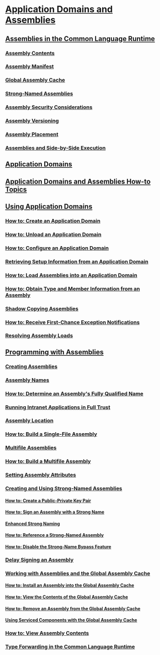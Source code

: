 # [Application Domains and Assemblies](index.md)
## [Assemblies in the Common Language Runtime](assemblies-in-the-common-language-runtime.md)
### [Assembly Contents](assembly-contents.md)
### [Assembly Manifest](assembly-manifest.md)
### [Global Assembly Cache](gac.md)
### [Strong-Named Assemblies](strong-named-assemblies.md)
### [Assembly Security Considerations](assembly-security-considerations.md)
### [Assembly Versioning](assembly-versioning.md)
### [Assembly Placement](assembly-placement.md)
### [Assemblies and Side-by-Side Execution](assemblies-and-side-by-side-execution.md)
## [Application Domains](application-domains.md)
## [Application Domains and Assemblies How-to Topics](application-domains-and-assemblies-how-to-topics.md)
## [Using Application Domains](use.md)
### [How to: Create an Application Domain](how-to-create-an-application-domain.md)
### [How to: Unload an Application Domain](how-to-unload-an-application-domain.md)
### [How to: Configure an Application Domain](how-to-configure-an-application-domain.md)
### [Retrieving Setup Information from an Application Domain](retrieve-setup-information.md)
### [How to: Load Assemblies into an Application Domain](how-to-load-assemblies-into-an-application-domain.md)
### [How to: Obtain Type and Member Information from an Assembly](how-to-obtain-type-and-member-information-from-an-assembly.md)
### [Shadow Copying Assemblies](shadow-copy-assemblies.md)
### [How to: Receive First-Chance Exception Notifications](how-to-receive-first-chance-exception-notifications.md)
### [Resolving Assembly Loads](resolve-assembly-loads.md)
## [Programming with Assemblies](programming-with-assemblies.md)
### [Creating Assemblies](create-assemblies.md)
### [Assembly Names](assembly-names.md)
### [How to: Determine an Assembly's Fully Qualified Name](how-to-determine-assembly-fully-qualified-name.md)
### [Running Intranet Applications in Full Trust](running-intranet-applications-in-full-trust.md)
### [Assembly Location](assembly-location.md)
### [How to: Build a Single-File Assembly](how-to-build-a-single-file-assembly.md)
### [Multifile Assemblies](multifile-assemblies.md)
### [How to: Build a Multifile Assembly](how-to-build-a-multifile-assembly.md)
### [Setting Assembly Attributes](set-assembly-attributes.md)
### [Creating and Using Strong-Named Assemblies](create-and-use-strong-named-assemblies.md)
#### [How to: Create a Public-Private Key Pair](how-to-create-a-public-private-key-pair.md)
#### [How to: Sign an Assembly with a Strong Name](how-to-sign-an-assembly-with-a-strong-name.md)
#### [Enhanced Strong Naming](enhanced-strong-naming.md)
#### [How to: Reference a Strong-Named Assembly](how-to-reference-a-strong-named-assembly.md)
#### [How to: Disable the Strong-Name Bypass Feature](how-to-disable-the-strong-name-bypass-feature.md)
### [Delay Signing an Assembly](delay-sign-assembly.md)
### [Working with Assemblies and the Global Assembly Cache](working-with-assemblies-and-the-gac.md)
#### [How to: Install an Assembly into the Global Assembly Cache](how-to-install-an-assembly-into-the-gac.md)
#### [How to: View the Contents of the Global Assembly Cache](how-to-view-the-contents-of-the-gac.md)
#### [How to: Remove an Assembly from the Global Assembly Cache](how-to-remove-an-assembly-from-the-gac.md)
#### [Using Serviced Components with the Global Assembly Cache](use-serviced-components-with-the-gac.md)
### [How to: View Assembly Contents](how-to-view-assembly-contents.md)
### [Type Forwarding in the Common Language Runtime](type-forwarding-in-the-common-language-runtime.md)
